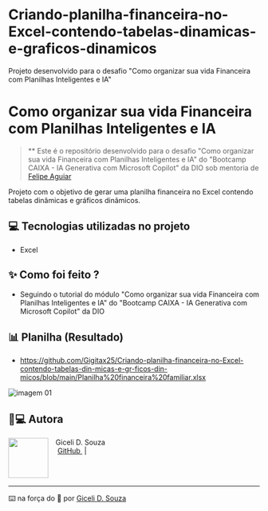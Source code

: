 # Criando-planilha-financeira-no-Excel-contendo-tabelas-dinamicas-e-graficos-dinamicos
Projeto desenvolvido para o desafio "Como organizar sua vida Financeira com Planilhas Inteligentes e IA" 

# Como organizar sua vida Financeira com Planilhas Inteligentes e IA


 > ** Este é o repositório desenvolvido para o desafio "Como organizar sua vida Financeira com Planilhas Inteligentes e IA" do "Bootcamp CAIXA - IA Generativa com Microsoft Copilot" da DIO sob mentoria de [Felipe Aguiar](https://github.com/felipeAguiarCode) 

Projeto com o objetivo de gerar uma planilha financeira no Excel contendo tabelas dinâmicas e gráficos dinâmicos.


## 💻 Tecnologias utilizadas no projeto
- Excel

## ✨ Como foi feito ?

- Seguindo o tutorial do módulo "Como organizar sua vida Financeira com Planilhas Inteligentes e IA" do "Bootcamp CAIXA - IA Generativa com Microsoft Copilot" da DIO

## 📊 Planilha (Resultado)
 
- https://github.com/Gigitax25/Criando-planilha-financeira-no-Excel-contendo-tabelas-din-micas-e-gr-ficos-din-micos/blob/main/Planilha%20financeira%20familiar.xlsx

![imagem 01](https://github.com/user-attachments/assets/6d4cdc52-5396-436c-9c3d-f20b699cd9c9)





## 👨💻 Autora

<p>
    <img 
      align=left 
      margin=10 
      width=80 
      src="https://avatars.githubusercontent.com/u/193442865?v=4" 
    />
    <p>&nbsp&nbsp&nbspGiceli D. Souza<br>
    &nbsp&nbsp&nbsp
    <a 
        href="https://github.com/Gigitax25">
        GitHub
    </a>
    &nbsp;|&nbsp;
   
</p>
<br/><br/>
<p>

---

⌨️ na força do 🤬 por [Giceli D. Souza](https://github.com/Gigitax25)

